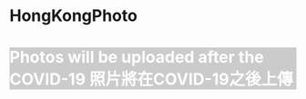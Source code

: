 # HongKongPhoto
<style> body { background-image: url('C2F5668B-17A8-48AA-8D3F-40BFD92F5B9F.jpeg'); 
background-repeat: no-repeat; 
background-attachment: fixed; 
background-size: 100% 100%; } </style> 

<style>
body1 {
color: white ; 
}
</style>
<body1>
<h1 style="background-color:rgba(0, 0, 0, 0.2);">
Photos will be uploaded after the COVID-19 
照片將在COVID-19之後上傳
</h1>
</body1>
